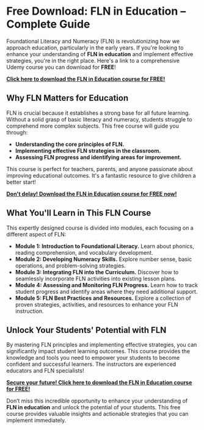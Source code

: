 # Free Download: FLN in Education – Complete Guide

Foundational Literacy and Numeracy (FLN) is revolutionizing how we approach education, particularly in the early years. If you're looking to enhance your understanding of **FLN in education** and implement effective strategies, you're in the right place.  Here's a link to a comprehensive Udemy course you can download for **FREE**!

[**Click here to download the FLN in Education course for FREE!**](https://udemywork.com/fln-in-education)

## Why FLN Matters for Education

FLN is crucial because it establishes a strong base for all future learning.  Without a solid grasp of basic literacy and numeracy, students struggle to comprehend more complex subjects.  This free course will guide you through:

*   **Understanding the core principles of FLN.**
*   **Implementing effective FLN strategies in the classroom.**
*   **Assessing FLN progress and identifying areas for improvement.**

This course is perfect for teachers, parents, and anyone passionate about improving educational outcomes.  It's a fantastic resource to give children a better start!

[**Don't delay! Download the FLN in Education course for FREE now!**](https://udemywork.com/fln-in-education)

## What You'll Learn in This FLN Course

This expertly designed course is divided into modules, each focusing on a different aspect of FLN:

*   **Module 1:  Introduction to Foundational Literacy.**  Learn about phonics, reading comprehension, and vocabulary development.
*   **Module 2:  Developing Numeracy Skills.**  Explore number sense, basic operations, and problem-solving strategies.
*   **Module 3:  Integrating FLN into the Curriculum.**  Discover how to seamlessly incorporate FLN activities into existing lesson plans.
*   **Module 4:  Assessing and Monitoring FLN Progress.**  Learn how to track student progress and identify areas where they need additional support.
*   **Module 5:  FLN Best Practices and Resources.**  Explore a collection of proven strategies, activities, and resources to enhance your FLN instruction.

##  Unlock Your Students' Potential with FLN

By mastering FLN principles and implementing effective strategies, you can significantly impact student learning outcomes.  This course provides the knowledge and tools you need to empower your students to become confident and successful learners. The instructors are experienced educators and FLN specialists!

[**Secure your future! Click here to download the FLN in Education course for FREE!**](https://udemywork.com/fln-in-education)

Don’t miss this incredible opportunity to enhance your understanding of **FLN in education** and unlock the potential of your students. This free course provides valuable insights and actionable strategies that you can implement immediately.
